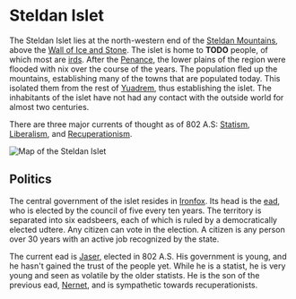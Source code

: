 # Steldan Islet
The Steldan Islet lies at the north-western end of the [Steldan Mountains](TODO), above the [Wall of Ice and Stone](TODO).
The islet is home to **TODO** people, of which most are [irds](TODO).
After the [Penance](TODO), the lower plains of the region were flooded with nix over the course of the years.
The population fled up the mountains, establishing many of the towns that are populated today.
This isolated them from the rest of [Yuadrem](TODO), thus establishing the islet.
The inhabitants of the islet have not had any contact with the outside world for almost two centuries.

There are three major currents of thought as of 802 A.S: [Statism](politics/statism), [Liberalism](politics/liberalism), and [Recuperationism](politics/recuperationism).

![Map of the Steldan Islet](img/steldan_islet_v010.png)

## Politics
The central government of the islet resides in [Ironfox](TODO).
Its head is the [ead](../../../cultures/krudzal/political_hierarchy), who is elected by the council of five every ten years.
The territory is separated into six eadsbeers, each of which is ruled by a democratically elected udtere.
Any citizen can vote in the election.
A citizen is any person over 30 years with an active job recognized by the state.

The current ead is [Jaser](TODO), elected in 802 A.S.
His government is young, and he hasn't gained the trust of the people yet.
While he is a statist, he is very young and seen as volatile by the older statists.
He is the son of the previous ead, [Nernet](TODO), and is sympathetic towards recuperationists.
